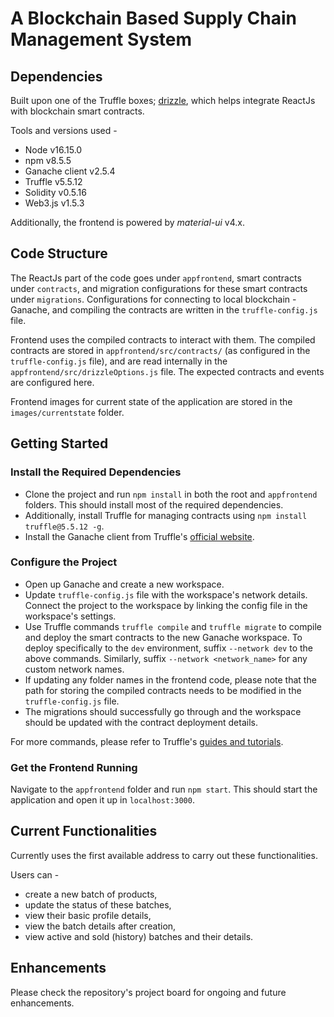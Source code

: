# A Blockchain Based Supply Chain Management System

## Dependencies
Built upon one of the Truffle boxes; [drizzle](https://trufflesuite.com/boxes/), which helps integrate ReactJs with blockchain smart contracts.

Tools and versions used -

- Node v16.15.0
- npm v8.5.5
- Ganache client v2.5.4
- Truffle v5.5.12
- Solidity v0.5.16
- Web3.js v1.5.3

Additionally, the frontend is powered by *material-ui* v4.x.

## Code Structure
The ReactJs part of the code goes under `appfrontend`, smart contracts under `contracts`, and migration configurations for these smart contracts under `migrations`.
Configurations for connecting to local blockchain - Ganache, and compiling the contracts are written in the `truffle-config.js` file.

Frontend uses the compiled contracts to interact with them. The compiled contracts are stored in `appfrontend/src/contracts/` (as configured in the `truffle-config.js` file), and are read internally in the `appfrontend/src/drizzleOptions.js` file. The expected contracts and events are configured here.

Frontend images for current state of the application are stored in the `images/currentstate` folder.

## Getting Started

### Install the Required Dependencies

- Clone the project and run `npm install` in both the root and `appfrontend` folders. This should install most of the required dependencies.
- Additionally, install Truffle for managing contracts using `npm install truffle@5.5.12 -g`.
- Install the Ganache client from Truffle's [official website](https://trufflesuite.com/ganache/).

### Configure the Project

- Open up Ganache and create a new workspace.
- Update `truffle-config.js` file with the workspace's network details. Connect the project to the workspace by linking the config file in the workspace's settings. 
- Use Truffle commands `truffle compile` and `truffle migrate` to compile and deploy the smart contracts to the new Ganache workspace. To deploy specifically to the `dev` environment, suffix `--network dev` to the above commands. Similarly, suffix `--network <network_name>` for any custom network names. 
- If updating any folder names in the frontend code, please note that the path for storing the compiled contracts needs to be modified in the `truffle-config.js` file.
- The migrations should successfully go through and the workspace should be updated with the contract deployment details.
 
For more commands, please refer to Truffle's [guides and tutorials](https://trufflesuite.com/docs/truffle/).

### Get the Frontend Running
Navigate to the `appfrontend` folder and run `npm start`. This should start the application and open it up in `localhost:3000`.

## Current Functionalities
Currently uses the first available address to carry out these functionalities.

Users can -
- create a new batch of products,
- update the status of these batches,
- view their basic profile details,
- view the batch details after creation,
- view active and sold (history) batches and their details.

## Enhancements
Please check the repository's project board for ongoing and future enhancements.
